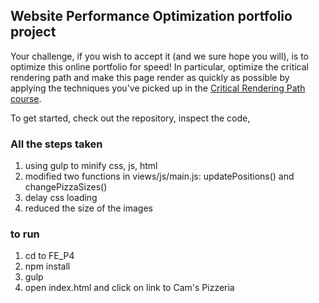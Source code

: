 ## Website Performance Optimization portfolio project

Your challenge, if you wish to accept it (and we sure hope you will), is to optimize this online portfolio for speed! In particular, optimize the critical rendering path and make this page render as quickly as possible by applying the techniques you've picked up in the [Critical Rendering Path course](https://www.udacity.com/course/ud884).

To get started, check out the repository, inspect the code,


### All the steps taken
1. using gulp to minify css, js, html
2. modified two functions in views/js/main.js: updatePositions() and changePizzaSizes()
3. delay css loading
4. reduced the size of the images

### to run 
1. cd to FE_P4
2. npm install
3. gulp
4. open index.html and click on link to Cam's Pizzeria

